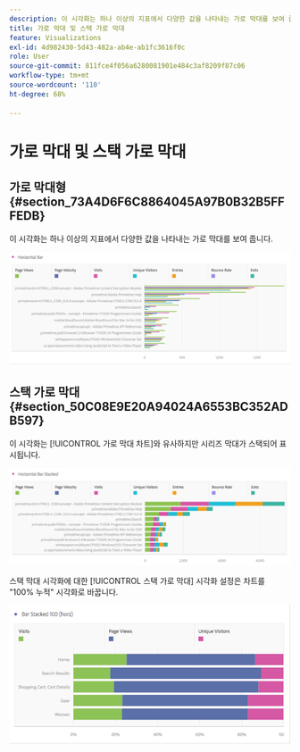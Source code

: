 ```yaml
---
description: 이 시각화는 하나 이상의 지표에서 다양한 값을 나타내는 가로 막대를 보여 줍니다.
title: 가로 막대 및 스택 가로 막대
feature: Visualizations
exl-id: 4d982430-5d43-482a-ab4e-ab1fc3616f0c
role: User
source-git-commit: 811fce4f056a6280081901e484c3af8209f87c06
workflow-type: tm+mt
source-wordcount: '110'
ht-degree: 68%

---
```


# 가로 막대 및 스택 가로 막대

## 가로 막대형 {#section_73A4D6F6C8864045A97B0B32B5FFFEDB}

이 시각화는 하나 이상의 지표에서 다양한 값을 나타내는 가로 막대를 보여 줍니다.

![페이지 보기 수, 페이지 속도, 방문 횟수, 시작 횟수, 종료 횟수 등의 지표를 보여 주는 가로 막대형.](assets/horizontal_bar.png)

## 스택 가로 막대 {#section_50C08E9E20A94024A6553BC352ADB597}

이 시각화는 [!UICONTROL 가로 막대 차트]와 유사하지만 시리즈 막대가 스택되어 표시됩니다.

![페이지 보기 수, 방문 횟수, 시작 횟수 및 종료 횟수를 보여 주는 스택 가로 막대형.](assets/horizontal-bar-stacked.png)

스택 막대 시각화에 대한 [!UICONTROL 스택 가로 막대] 시각화 설정은 차트를 &quot;100% 누적&quot; 시각화로 바꿉니다.

![가로 막대가 100% 스택되어 방문 횟수, 페이지 보기 횟수 및 고유 방문자를 표시합니다.](assets/horizstacked100.png)
